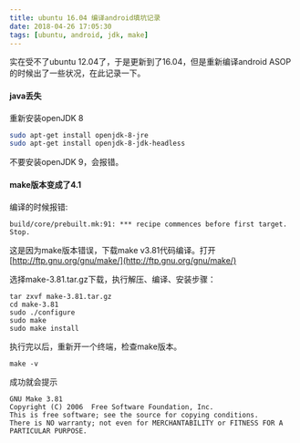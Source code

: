 ```yaml
---
title: ubuntu 16.04 编译android填坑记录
date: 2018-04-26 17:05:30
tags: [ubuntu, android, jdk, make]
---
```


实在受不了ubuntu 12.04了，于是更新到了16.04，但是重新编译android ASOP的时候出了一些状况，在此记录一下。

#### java丢失

重新安装openJDK 8

```bash
sudo apt-get install openjdk-8-jre
sudo apt-get install openjdk-8-jdk-headless
```
<!-- more -->

不要安装openJDK 9，会报错。

#### make版本变成了4.1

编译的时候报错:
```
build/core/prebuilt.mk:91: *** recipe commences before first target. Stop.
```

这是因为make版本错误，下载make v3.81代码编译。打开 [http://ftp.gnu.org/gnu/make/](http://ftp.gnu.org/gnu/make/)

选择make-3.81.tar.gz下载，执行解压、编译、安装步骤：
```
tar zxvf make-3.81.tar.gz
cd make-3.81
sudo ./configure 
sudo make 
sudo make install
```

执行完以后，重新开一个终端，检查make版本。
```
make -v
```
成功就会提示
```
GNU Make 3.81
Copyright (C) 2006  Free Software Foundation, Inc.
This is free software; see the source for copying conditions.
There is NO warranty; not even for MERCHANTABILITY or FITNESS FOR A
PARTICULAR PURPOSE.
```

